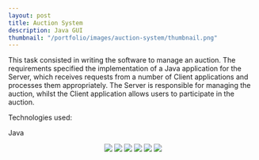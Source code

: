 ```yaml
---
layout: post
title: Auction System
description: Java GUI
thumbnail: "/portfolio/images/auction-system/thumbnail.png"
---
```


This task consisted in writing the software to manage an auction. The requirements specified the implementation of a Java application for the Server, which receives requests from a number of Client applications and processes them appropriately. The Server is responsible for managing the auction, whilst the Client application allows users to participate in the auction.

Technologies used:

<p class="message">
  Java
</p>

<div class="separator"></div>

<div style="text-align: center">

<img src="{{ site.baseurl }}portfolio/images/auction-system/1.png" class="post-img">
<img src="{{ site.baseurl }}portfolio/images/auction-system/2.png" class="post-img">
<img src="{{ site.baseurl }}portfolio/images/auction-system/3.png" class="post-img">
<img src="{{ site.baseurl }}portfolio/images/auction-system/4.png" class="post-img">
<img src="{{ site.baseurl }}portfolio/images/auction-system/5.png" class="post-img">
<img src="{{ site.baseurl }}portfolio/images/auction-system/6.png" class="post-img">

</div>
